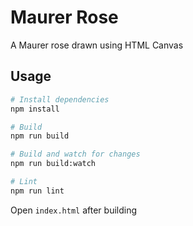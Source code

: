 # Maurer Rose

A Maurer rose drawn using HTML Canvas

## Usage

``` bash
# Install dependencies
npm install

# Build
npm run build

# Build and watch for changes
npm run build:watch

# Lint
npm run lint
```

Open `index.html` after building

